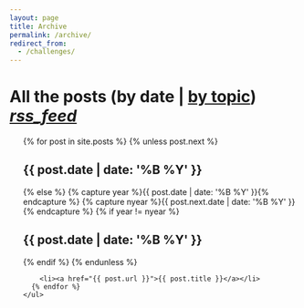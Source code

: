 ```yaml
---
layout: page
title: Archive
permalink: /archive/
redirect_from:
  - /challenges/
---
```


<h1 class="flow-text">
  All the posts (by date | <a href="/tags/">by topic</a>)
  <a href="{{ "/feed.xml" | prepend: site.baseurl }}" class="right">
    <i class="material-icons small grey-text text-lighten-1">rss_feed</i>
  </a>
</h1>

<div class="post-list">
	<ul>
	  {% for post in site.posts %}
	    {% unless post.next %}
	      <h2 class="flow-text">{{ post.date | date: '%B %Y' }}</h2>
	    {% else %}
	      {% capture year %}{{ post.date | date: '%B %Y' }}{% endcapture %}
	      {% capture nyear %}{{ post.next.date | date: '%B %Y' }}{% endcapture %}
	      {% if year != nyear %}
	        <h2 class="flow-text">{{ post.date | date: '%B %Y' }}</h2>
	      {% endif %}
	    {% endunless %}

	    <li><a href="{{ post.url }}">{{ post.title }}</a></li>
	  {% endfor %}
	</ul>
</div>
